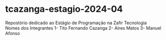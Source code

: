 # tcazanga-estagio-2024-04
Repostório dedicado ao Estágio de Programação na Zafir Tecnologia
Nomes dos Integrantes
1- Tito Fernando Cazanga
2- Aires Matos
3- Manuel Afonso
